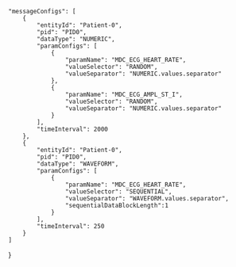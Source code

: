 
	"messageConfigs": [
		{
			"entityId": "Patient-0",
			"pid": "PID0",
			"dataType": "NUMERIC",
			"paramConfigs": [
				{
					"paramName": "MDC_ECG_HEART_RATE",
					"valueSelector": "RANDOM",
					"valueSeparator": "NUMERIC.values.separator"
				},
				{
					"paramName": "MDC_ECG_AMPL_ST_I",
					"valueSelector": "RANDOM",
					"valueSeparator": "NUMERIC.values.separator"
				}
			],
			"timeInterval": 2000
		},
		{
			"entityId": "Patient-0",
			"pid": "PID0",
			"dataType": "WAVEFORM",
			"paramConfigs": [
				{
					"paramName": "MDC_ECG_HEART_RATE",
					"valueSelector": "SEQUENTIAL",
					"valueSeparator": "WAVEFORM.values.separator",
               		"sequentialDataBlockLength":1
				}
			],
			"timeInterval": 250
		}
	]
}